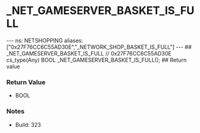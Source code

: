 # _NET_GAMESERVER_BASKET_IS_FULL

--- ns: NETSHOPPING aliases: ["0x27F76CC6C55AD30E","_NETWORK_SHOP_BASKET_IS_FULL"] --- ## _NET_GAMESERVER_BASKET_IS_FULL  // 0x27F76CC6C55AD30E cs_type(Any) BOOL _NET_GAMESERVER_BASKET_IS_FULL();  ## Return value

### Return Value
* BOOL

### Notes
* Build: 323

